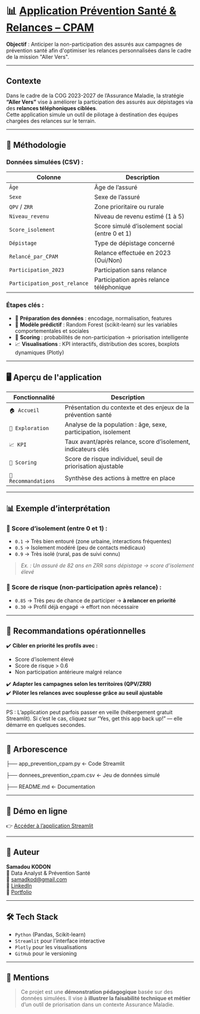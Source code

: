# 📊 [Application Prévention Santé & Relances – CPAM](https://app-prevention-sante-cpam-f9gmpfa2h7swk2wrppdsoi.streamlit.app/)

**Objectif** : Anticiper la non-participation des assurés aux campagnes de prévention santé afin d'optimiser les relances personnalisées dans le cadre de la mission "Aller Vers".

---

##  Contexte

Dans le cadre de la COG 2023-2027 de l’Assurance Maladie, la stratégie **“Aller Vers”** vise à améliorer la participation des assurés aux dépistages via des **relances téléphoniques ciblées**.  
Cette application simule un outil de pilotage à destination des équipes chargées des relances sur le terrain.

---

## 🧠 Méthodologie

### Données simulées (CSV) :
| Colonne                | Description                                                    |
|------------------------|----------------------------------------------------------------|
| `Âge`                  | Âge de l’assuré                                                |
| `Sexe`                 | Sexe de l’assuré                                               |
| `QPV` / `ZRR`          | Zone prioritaire ou rurale                                     |
| `Niveau_revenu`        | Niveau de revenu estimé (1 à 5)                                |
| `Score_isolement`      | Score simulé d’isolement social (entre 0 et 1)                |
| `Dépistage`            | Type de dépistage concerné                                     |
| `Relancé_par_CPAM`     | Relance effectuée en 2023 (Oui/Non)                            |
| `Participation_2023`   | Participation sans relance                                     |
| `Participation_post_relance` | Participation après relance téléphonique                |

### Étapes clés :
- 🧼 **Préparation des données** : encodage, normalisation, features
- 🧠 **Modèle prédictif** : Random Forest (scikit-learn) sur les variables comportementales et sociales
- 🎯 **Scoring** : probabilités de non-participation → priorisation intelligente
- 📈 **Visualisations** : KPI interactifs, distribution des scores, boxplots dynamiques (Plotly)

---

## 🖥️ Aperçu de l'application

| Fonctionnalité | Description |
|----------------|-------------|
| `🏠 Accueil` | Présentation du contexte et des enjeux de la prévention santé |
| `🔎 Exploration` | Analyse de la population : âge, sexe, participation, isolement |
| `📈 KPI` | Taux avant/après relance, score d’isolement, indicateurs clés |
| `🧠 Scoring` | Score de risque individuel, seuil de priorisation ajustable |
| `🧭 Recommandations` | Synthèse des actions à mettre en place |

---

## 📊 Exemple d’interprétation

### 🔹 Score d’isolement (entre 0 et 1) :
- `0.1` → Très bien entouré (zone urbaine, interactions fréquentes)
- `0.5` → Isolement modéré (peu de contacts médicaux)
- `0.9` → Très isolé (rural, pas de suivi connu)

> *Ex. : Un assuré de 82 ans en ZRR sans dépistage → score d’isolement élevé*

### 🔹 Score de risque (non-participation après relance) :
- `0.85` → Très peu de chance de participer → **à relancer en priorité**
- `0.30` → Profil déjà engagé → effort non nécessaire

---

## 💬 Recommandations opérationnelles

✔️ **Cibler en priorité les profils avec :**
- Score d’isolement élevé
- Score de risque > 0.6
- Non participation antérieure malgré relance

✔️ **Adapter les campagnes selon les territoires (QPV/ZRR)**  
✔️ **Piloter les relances avec souplesse grâce au seuil ajustable**

---
PS : L’application peut parfois passer en veille (hébergement gratuit Streamlit). Si c’est le cas, cliquez sur “Yes, get this app back up!” — elle démarre en quelques secondes.

---
## 📂 Arborescence

├── app_prevention_cpam.py ← Code Streamlit

├── donnees_prevention_cpam.csv ← Jeu de données simulé

├── README.md ← Documentation


---

## 🚀 Démo en ligne

👉 [Accéder à l’application Streamlit](https://app-prevention-sante-cpam-f9gmpfa2h7swk2wrppdsoi.streamlit.app/)

---

## 👤 Auteur

**Samadou KODON**  
📌 Data Analyst & Prévention Santé  
📧 samadkod@gmail.com  
🔗 [LinkedIn](https://www.linkedin.com/in/skodon/)  
📂 [Portfolio](https://samadkod.github.io)

---

## 🛠️ Tech Stack

- `Python` (Pandas, Scikit-learn)
- `Streamlit` pour l’interface interactive
- `Plotly` pour les visualisations
- `GitHub` pour le versioning

---

## 📌 Mentions

> Ce projet est une **démonstration pédagogique** basée sur des données simulées. Il vise à **illustrer la faisabilité technique et métier** d’un outil de priorisation dans un contexte Assurance Maladie.
